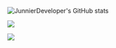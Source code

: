 ![JunnierDeveloper's GitHub stats](https://github-readme-stats.vercel.app/api?username=JunnierDeveloper&show_icons=true&theme=radical)

![](https://github-readme-stats.vercel.app/api/top-langs/?username=JunnierDeveloper1&theme=radical&hide_border=false&include_all_commits=true&count_private=true&layout=compact)

![](https://github-contributor-stats.vercel.app/api?username=JunnierDeveloper&limit=5&theme=dark&combine_all_yearly_contributions=true)

